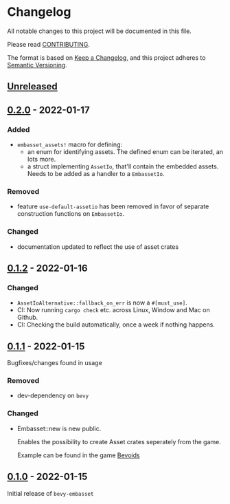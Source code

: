 # Changelog
All notable changes to this project will be documented in this file.

Please read [CONTRIBUTING](./CONTRIBUTING.md#CHANGELOG).

The format is based on [Keep a Changelog](https://keepachangelog.com/en/1.0.0/),
and this project adheres to [Semantic Versioning](https://semver.org/spec/v2.0.0.html).

## [Unreleased]


## [0.2.0] - 2022-01-17
### Added
- `embasset_assets!` macro for defining:
    - an enum for identifying assets. The defined enum can be iterated, an lots more.
    - a struct implementing `AssetIo`, that'll contain the embedded assets. Needs to be added as a handler to a `EmbassetIo`.
### Removed
- feature `use-default-assetio` has been removed in favor of separate construction functions on `EmbassetIo`.
### Changed
- documentation updated to reflect the use of asset crates

## [0.1.2] - 2022-01-16
### Changed
- `AssetIoAlternative::fallback_on_err` is now a `#[must_use]`.
- CI: Now running `cargo check` etc. across Linux, Window and Mac on Github.
- CI: Checking the build automatically, once a week if nothing happens.

## [0.1.1] - 2022-01-15
Bugfixes/changes found in usage
### Removed
- dev-dependency on `bevy`
### Changed
- Embasset::new is new public.
    
    Enables the possibility to create Asset crates seperately from the game.
    
    Example can be found in the game [Bevoids](https://github.com/taurr/bevoids)


## [0.1.0] - 2022-01-15
Initial release of `bevy-embasset`


[Unreleased]: https://github.com/taurr/bevy-embasset/compare/0.2.0...HEAD
[0.2.0]: https://github.com/taurr/bevy-embasset/releases/tag/0.2.0
[0.1.2]: https://github.com/taurr/bevy-embasset/releases/tag/0.1.2
[0.1.1]: https://github.com/taurr/bevy-embasset/releases/tag/0.1.1
[0.1.0]: https://github.com/taurr/bevy-embasset/releases/tag/0.1.0
